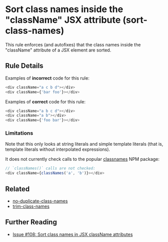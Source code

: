 <!--
SPDX-FileCopyrightText: © 2020 Liferay Inc. <https://liferay.com>

SPDX-License-Identifier: MIT
-->

# Sort class names inside the "className" JSX attribute (sort-class-names)

This rule enforces (and autofixes) that the class names inside the "className" attribute of a JSX element are sorted.

## Rule Details

Examples of **incorrect** code for this rule:

```js
<div className="a c b d"></div>
<div className={'bar foo'}></div>
```

Examples of **correct** code for this rule:

```js
<div className="a b c d"></div>
<div className="a b"></div>
<div className={'foo bar'}></div>
```

### Limitations

Note that this only looks at string literals and simple template literals (that is, template literals without interpolated expressions).

It does not currently check calls to the popular [classnames](https://www.npmjs.com/package/classnames) NPM package:

```js
// `classNames()` calls are not checked:
<div className={classNames('a', 'b')}></div>
```

## Related

-   [no-duplicate-class-names](./no-duplicate-class-names.md)
-   [trim-class-names](./trim-class-names.md)

## Further Reading

-   [Issue \#108: Sort class names in JSX className attributes](https://github.com/liferay/eslint-config-liferay/issues/108)
